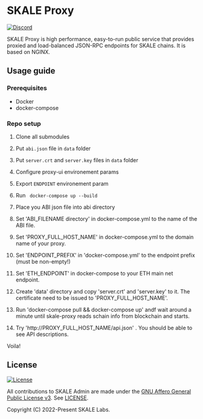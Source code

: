 # SKALE Proxy

[![Discord](https://img.shields.io/discord/534485763354787851.svg)](https://discord.gg/vvUtWJB)

SKALE Proxy is high performance, easy-to-run public service that provides proxied and load-balanced 
JSON-RPC endpoints for SKALE chains. It is based on NGINX.

## Usage guide

### Prerequisites

- Docker
- docker-compose


### Repo setup

1. Clone all submodules  
2. Put `abi.json` file in `data` folder  
3. Put `server.crt` and `server.key` files in `data` folder
4. Configure proxy-ui environement params
5. Export `ENDPOINT` environement param
5. Run ` docker-compose up --build`

1. Place you ABI json file into abi directory

2. Set 'ABI_FILENAME directory' in docker-compose.yml to the name of the ABI file.
      
3. Set 'PROXY_FULL_HOST_NAME' in docker-compose.yml to the domain name of your proxy.

4. Set 'ENDPOINT_PREFIX' in 'docker-compose.yml' to the endpoint prefix (must be non-empty!)

5. Set 'ETH_ENDPOINT' in docker-compose to your ETH main net endpoint.

6. Create 'data' directory and copy 'server.crt' and 'server.key' to it. 
   The certificate need to be issued to 'PROXY_FULL_HOST_NAME'.

  
7. Run 'docker-compose pull && docker-compose up'  andf wait around a minute until skale-proxy reads schain info from blockchain and starts.

8.  Try 'http://PROXY_FULL_HOST_NAME/api.json' . You should be able to see API descriptions. 

 Voila!

## License

[![License](https://img.shields.io/github/license/skalenetwork/skale-admin.svg)](LICENSE)

All contributions to SKALE Admin are made under the [GNU Affero General Public License v3](https://www.gnu.org/licenses/agpl-3.0.en.html). See [LICENSE](LICENSE).

Copyright (C) 2022-Present SKALE Labs.